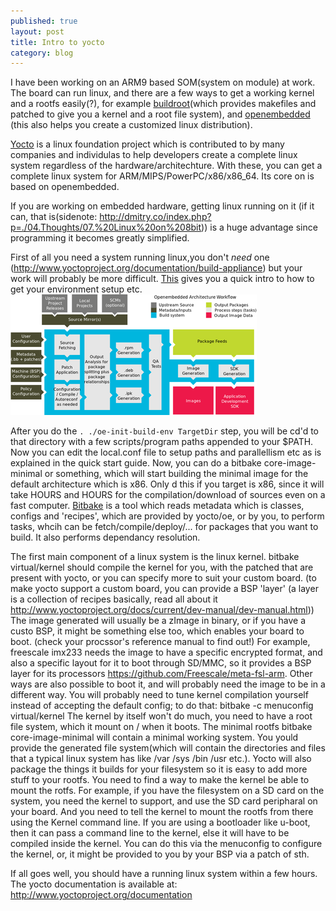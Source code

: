 ```yaml
---
published: true
layout: post
title: Intro to yocto
category: blog
---
```


I have been working on an ARM9 based SOM(system on module) at work.
The board can run linux, and there are a few ways to get a working 
kernel and a rootfs easily(?), for example 
[buildroot](http://buildroot.uclibc.org/)(which provides makefiles
and patched to give you a kernel and a root file system),
and [openembedded](http://www.openembedded.org/wiki/Main_Page) (this 
also helps you create a customized linux distribution).

[Yocto](http://www.yoctoproject.org) is a linux foundation project 
which is contributed to by many companies and individulas to help
developers create a complete linux system regardless of the 
hardware/architechture. With these, you can get a complete linux
system for ARM/MIPS/PowerPC/x86/x86_64. Its core on is based on 
openembedded.

If you are working on embedded hardware, getting linux running on it
(if it can, that is(sidenote: http://dmitry.co/index.php?p=./04.Thoughts/07.%20Linux%20on%208bit)) 
is a huge advantage since programming it becomes greatly simplified.

First of all you need a system running linux,you don't _need_ one
(http://www.yoctoproject.org/documentation/build-appliance) but your
work will probably be more difficult. [This](http://www.yoctoproject.org/docs/current/yocto-project-qs/yocto-project-qs.html)
gives you a quick intro to how to get your environment setup etc.
![Yocto](images/yocto.png)

After you do the `. ./oe-init-build-env TargetDir` step, you will be 
cd'd to that directory with a few scripts/program paths appended to
your $PATH. Now you can edit the local.conf file  to setup paths and parallellism etc
as is explained in the quick start guide. Now, you can do a bitbake 
core-image-minimal or something, which will start building the
minimal image for the default architecture which is x86. Only d this if you target 
is x86, since it will take HOURS and HOURS for the compilation/download of
sources even on a fast computer. [Bitbake](http://en.wikipedia.org/wiki/BitBake) is a tool which reads metadata
which is classes, configs and 'recipes', which are provided by yocto/oe,
or by you, to perform tasks, whcih can be fetch/compile/deploy/... for 
packages that you want to build. It also performs dependancy resolution.

The first main component of a linux system is the linux kernel.
	bitbake virtual/kernel
should compile the kernel for you, with the patched that are present
with yocto, or you can specify more to suit your custom board.
(to make yocto support a custom board, you can provide a BSP 'layer'
(a layer is a collection of recipes basically, read all about it http://www.yoctoproject.org/docs/current/dev-manual/dev-manual.html))
The image generated will usually be a zImage in binary, or if you have
a custo BSP, it might be something else too, which enables your board to boot.
(check your procssor's reference manual to find out!)
For example, freescale imx233 needs the image to have a specific encrypted format,
and also a specific layout for it to boot through SD/MMC, so it
provides a BSP layer for its processors https://github.com/Freescale/meta-fsl-arm. 
Other ways are also possible to boot it, and will probably need the image 
to be in a different way. You will probably need to tune kernel compilation
yourself instead of accepting the default config; to do that:
	bitbake -c menuconfig virtual/kernel
The kernel by itself won't do much, you need to have a root file system, 
which it mount on / when it boots. The minimal rootfs
	bitbake core-image-minimal
will contain a minimal working system. You yould provide the generated 
file system(which will contain the directories and files that a 
typical linux system has like /var /sys /bin /usr etc.). Yocto will
also package the things it builds for your filesystem so it is
easy to add more stuff to your rootfs. You need to find a way to make
the kernel be able to mount the rotfs. For example, if you have the 
filesystem on a SD card on the system, you need the kernel to support,
and use the SD card peripharal on your board. And you need to tell the
kernel to mount the rootfs from there using the Kernel command line.
If you are using a bootloader like u-boot, then it can pass a command 
line to the kernel, else it will have to be compiled inside the kernel.
You can do this via the menuconfig to configure the kernel, or, it
might be provided to you by your BSP via a patch of sth.

If all goes well, you should have a running linux system within a few
hours. The yocto documentation is available at:
	http://www.yoctoproject.org/documentation 
